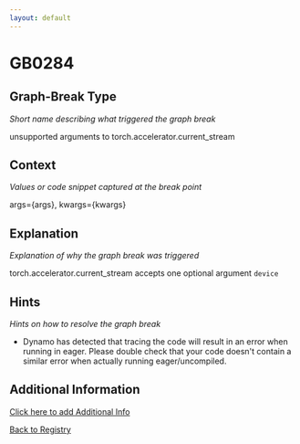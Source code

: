 ```yaml
---
layout: default
---
```

# GB0284

## Graph-Break Type
*Short name describing what triggered the graph break*

unsupported arguments to torch.accelerator.current_stream

## Context
*Values or code snippet captured at the break point*

args={args}, kwargs={kwargs}

## Explanation
*Explanation of why the graph break was triggered*

torch.accelerator.current_stream accepts one optional argument `device`

## Hints
*Hints on how to resolve the graph break*

- Dynamo has detected that tracing the code will result in an error when running in eager. Please double check that your code doesn't contain a similar error when actually running eager/uncompiled.


## Additional Information

<!-- ADDITIONAL INFORMATION START - Add custom information below this line -->

<!-- ADDITIONAL INFORMATION END -->


[Click here to add Additional Info](https://github.com/meta-pytorch/compile-graph-break-site/edit/main/docs/gb/gb0284.md)

[Back to Registry](../index.html)
